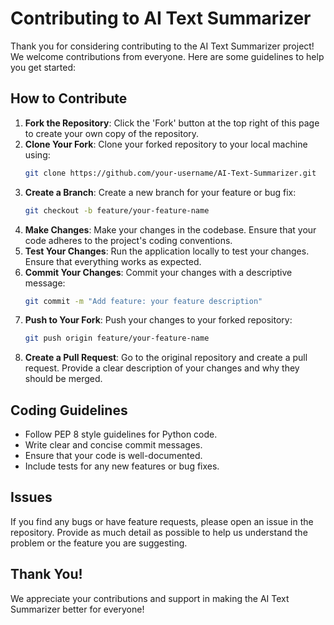 # Contributing to AI Text Summarizer

Thank you for considering contributing to the AI Text Summarizer project! We welcome contributions from everyone. Here are some guidelines to help you get started:

## How to Contribute
1. **Fork the Repository**: Click the 'Fork' button at the top right of this page to create your own copy of the repository.
2. **Clone Your Fork**: Clone your forked repository to your local machine using:
   ```bash
   git clone https://github.com/your-username/AI-Text-Summarizer.git
   ```
3. **Create a Branch**: Create a new branch for your feature or bug fix:
   ```bash
   git checkout -b feature/your-feature-name
   ```
4. **Make Changes**: Make your changes in the codebase. Ensure that your code adheres to the project's coding conventions.
5. **Test Your Changes**: Run the application locally to test your changes. Ensure that everything works as expected.
6. **Commit Your Changes**: Commit your changes with a descriptive message:
   ```bash
   git commit -m "Add feature: your feature description"
   ```
7. **Push to Your Fork**: Push your changes to your forked repository:
   ```bash
   git push origin feature/your-feature-name
   ```
8. **Create a Pull Request**: Go to the original repository and create a pull request. Provide a clear description of your changes and why they should be merged.

## Coding Guidelines
- Follow PEP 8 style guidelines for Python code.
- Write clear and concise commit messages.
- Ensure that your code is well-documented.
- Include tests for any new features or bug fixes.

## Issues
If you find any bugs or have feature requests, please open an issue in the repository. Provide as much detail as possible to help us understand the problem or the feature you are suggesting.

## Thank You!
We appreciate your contributions and support in making the AI Text Summarizer better for everyone!